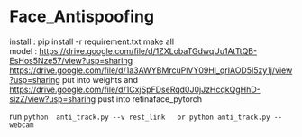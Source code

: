 # Face_Antispoofing
install : 
     pip install -r requirement.txt
     make all  
model :
  https://drive.google.com/file/d/1ZXLobaTGdwqUu1AtTtQB-EsHos5Nze57/view?usp=sharing
  https://drive.google.com/file/d/1a3AWYBMrcuPlVY09Hl_qrIAOD5I5zy1j/view?usp=sharing
  put into weights
  and 
  https://drive.google.com/file/d/1CxjSpFDseRqd0J0jJzHcqkQgHhD-sizZ/view?usp=sharing
  pust into retinaface_pytorch

run
    ```python  anti_track.py --v rest_link  
      or
      python anti_track.py --webcam```
